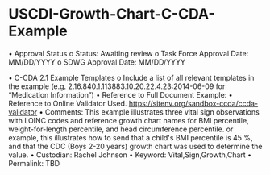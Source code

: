 # USCDI-Growth-Chart-C-CDA-Example

• Approval Status
o Status: Awaiting review 
o Task Force Approval Date: MM/DD/YYYY
o SDWG Approval Date: MM/DD/YYYY

• C-CDA 2.1 Example Templates
o Include a list of all relevant templates in the example
(e.g. 2.16.840.1.113883.10.20.22.4.23:2014-06-09 for “Medication Information”)
• Reference to Full Document Example: 
• Reference to Online Validator Used. https://sitenv.org/sandbox-ccda/ccda-validator
• Comments: This example illustrates three vital sign observations with LOINC codes and reference growth chart names for BMI percentile, weight-for-length percentile, and head circumference percentile. or example, this illustrates how to send that a child's BMI percentile is 45 %, and that the CDC (Boys 2-20 years) growth chart was used to determine the value.
• Custodian: Rachel Johnson
• Keyword: Vital,Sign,Growth,Chart
• Permalink: TBD
